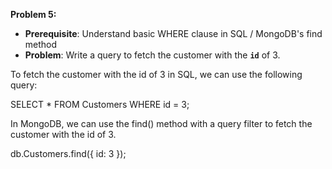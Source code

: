 **Problem 5:**

- **Prerequisite**: Understand basic WHERE clause in SQL / MongoDB's find method
- **Problem**: Write a query to fetch the customer with the **`id`** of 3.


To fetch the customer with the id of 3 in SQL, we can use the following query:

SELECT * FROM Customers WHERE id = 3;

In MongoDB, we can use the find() method with a query filter to fetch the customer with the id of 3. 

db.Customers.find({ id: 3 });
